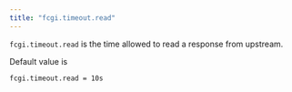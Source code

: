 ```yaml
---
title: "fcgi.timeout.read"
---
```


`fcgi.timeout.read` is the time allowed to read a response from upstream.

Default value is

```
fcgi.timeout.read = 10s
```

